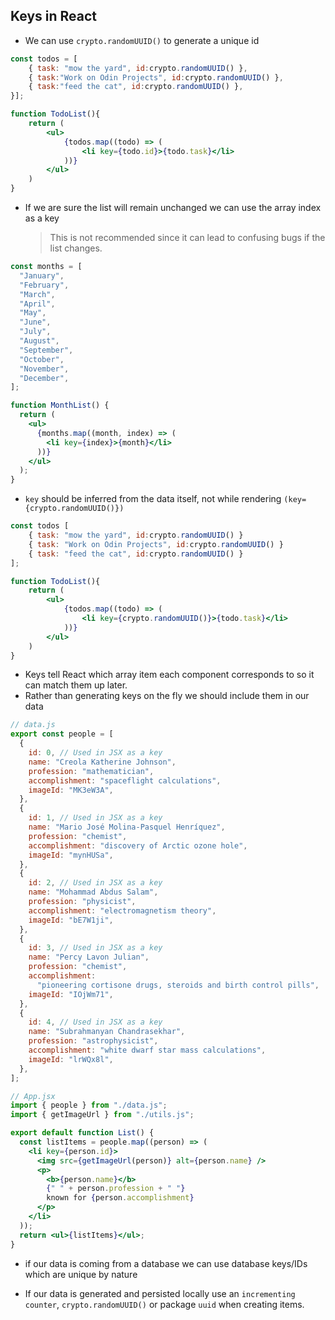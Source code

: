 ## Keys in React

- We can use `crypto.randomUUID()` to generate a unique id

```jsx
const todos = [
    { task: "mow the yard", id:crypto.randomUUID() },
    { task:"Work on Odin Projects", id:crypto.randomUUID() },
    { task:"feed the cat", id:crypto.randomUUID() },
}];

function TodoList(){
    return (
        <ul>
            {todos.map((todo) => (
                <li key={todo.id}>{todo.task}</li>
            ))}
        </ul>
    )
}
```

- If we are sure the list will remain unchanged we can use the array index as a key

  > This is not recommended since it can lead to confusing bugs if the list changes.

```jsx
const months = [
  "January",
  "February",
  "March",
  "April",
  "May",
  "June",
  "July",
  "August",
  "September",
  "October",
  "November",
  "December",
];

function MonthList() {
  return (
    <ul>
      {months.map((month, index) => (
        <li key={index}>{month}</li>
      ))}
    </ul>
  );
}
```

- `key` should be inferred from the data itself, not while rendering `(key={crypto.randomUUID()})`

```jsx
const todos [
    { task: "mow the yard", id:crypto.randomUUID() }
    { task: "Work on Odin Projects", id:crypto.randomUUID() }
    { task: "feed the cat", id:crypto.randomUUID() }
];

function TodoList(){
    return (
        <ul>
            {todos.map((todo) => (
                <li key={crypto.randomUUID()}>{todo.task}</li>
            ))}
        </ul>
    )
}
```

- Keys tell React which array item each component corresponds to so it can match them up later.
- Rather than generating keys on the fly we should include them in our data

```jsx
// data.js
export const people = [
  {
    id: 0, // Used in JSX as a key
    name: "Creola Katherine Johnson",
    profession: "mathematician",
    accomplishment: "spaceflight calculations",
    imageId: "MK3eW3A",
  },
  {
    id: 1, // Used in JSX as a key
    name: "Mario José Molina-Pasquel Henríquez",
    profession: "chemist",
    accomplishment: "discovery of Arctic ozone hole",
    imageId: "mynHUSa",
  },
  {
    id: 2, // Used in JSX as a key
    name: "Mohammad Abdus Salam",
    profession: "physicist",
    accomplishment: "electromagnetism theory",
    imageId: "bE7W1ji",
  },
  {
    id: 3, // Used in JSX as a key
    name: "Percy Lavon Julian",
    profession: "chemist",
    accomplishment:
      "pioneering cortisone drugs, steroids and birth control pills",
    imageId: "IOjWm71",
  },
  {
    id: 4, // Used in JSX as a key
    name: "Subrahmanyan Chandrasekhar",
    profession: "astrophysicist",
    accomplishment: "white dwarf star mass calculations",
    imageId: "lrWQx8l",
  },
];

// App.jsx
import { people } from "./data.js";
import { getImageUrl } from "./utils.js";

export default function List() {
  const listItems = people.map((person) => (
    <li key={person.id}>
      <img src={getImageUrl(person)} alt={person.name} />
      <p>
        <b>{person.name}</b>
        {" " + person.profession + " "}
        known for {person.accomplishment}
      </p>
    </li>
  ));
  return <ul>{listItems}</ul>;
}
```

- if our data is coming from a database we can use database keys/IDs which are unique by nature

- If our data is generated and persisted locally use an `incrementing counter`, `crypto.randomUUID()` or package `uuid` when creating items.
